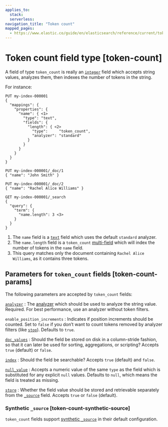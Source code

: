 ```yaml
---
applies_to:
  stack:
  serverless:
navigation_title: "Token count"
mapped_pages:
  - https://www.elastic.co/guide/en/elasticsearch/reference/current/token-count.html
---
```


# Token count field type [token-count]


A field of type `token_count` is really an [`integer`](/reference/elasticsearch/mapping-reference/number.md) field which accepts string values, analyzes them, then indexes the number of tokens in the string.

For instance:

```console
PUT my-index-000001
{
  "mappings": {
    "properties": {
      "name": { <1>
        "type": "text",
        "fields": {
          "length": { <2>
            "type":     "token_count",
            "analyzer": "standard"
          }
        }
      }
    }
  }
}

PUT my-index-000001/_doc/1
{ "name": "John Smith" }

PUT my-index-000001/_doc/2
{ "name": "Rachel Alice Williams" }

GET my-index-000001/_search
{
  "query": {
    "term": {
      "name.length": 3 <3>
    }
  }
}
```

1. The `name` field is a [`text`](/reference/elasticsearch/mapping-reference/text.md) field which uses the default `standard` analyzer.
2. The `name.length` field is a `token_count` [multi-field](/reference/elasticsearch/mapping-reference/multi-fields.md) which will index the number of tokens in the `name` field.
3. This query matches only the document containing `Rachel Alice Williams`, as it contains three tokens.


## Parameters for `token_count` fields [token-count-params]

The following parameters are accepted by `token_count` fields:

[`analyzer`](/reference/elasticsearch/mapping-reference/analyzer.md)
:   The [analyzer](docs-content://manage-data/data-store/text-analysis.md) which should be used to analyze the string value. Required. For best performance, use an analyzer without token filters.

`enable_position_increments`
:   Indicates if position increments should be counted. Set to `false` if you don’t want to count tokens removed by analyzer filters (like [`stop`](/reference/text-analysis/analysis-stop-tokenfilter.md)). Defaults to `true`.

[`doc_values`](/reference/elasticsearch/mapping-reference/doc-values.md)
:   Should the field be stored on disk in a column-stride fashion, so that it can later be used for sorting, aggregations, or scripting? Accepts `true` (default) or `false`.

[`index`](/reference/elasticsearch/mapping-reference/mapping-index.md)
:   Should the field be searchable? Accepts `true` (default) and `false`.

[`null_value`](/reference/elasticsearch/mapping-reference/null-value.md)
:   Accepts a numeric value of the same `type` as the field which is substituted for any explicit `null` values. Defaults to `null`, which means the field is treated as missing.

[`store`](/reference/elasticsearch/mapping-reference/mapping-store.md)
:   Whether the field value should be stored and retrievable separately from the [`_source`](/reference/elasticsearch/mapping-reference/mapping-source-field.md) field. Accepts `true` or `false` (default).

### Synthetic `_source` [token-count-synthetic-source]

`token_count` fields support [synthetic `_source`](/reference/elasticsearch/mapping-reference/mapping-source-field.md#synthetic-source) in their default configuration.



